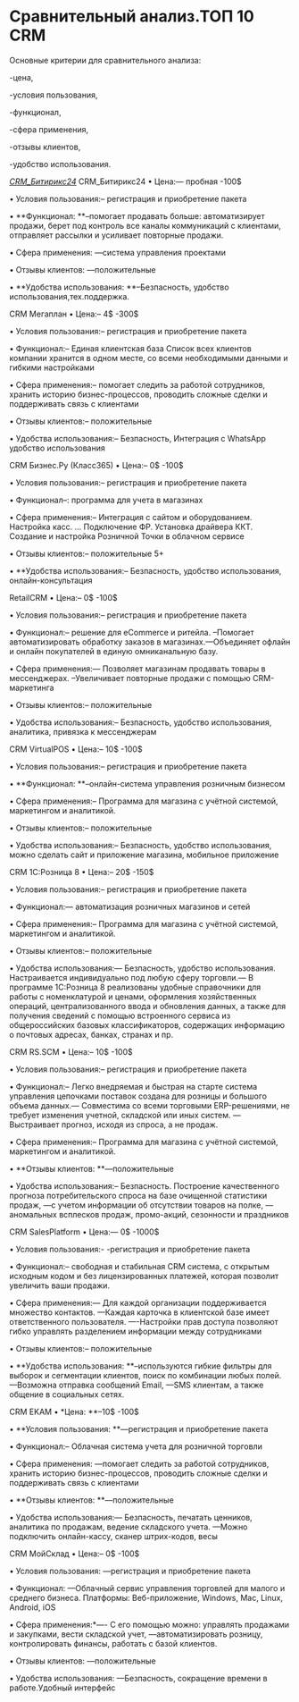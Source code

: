 # Сравнительный анализ.ТОП 10 CRM
Основные критерии для сравнительного анализа:

-цена,

-условия пользования,

-функционал,

-сфера применения,

-отзывы клиентов,

-удобство использования.

[*CRM_Битирикс24*](CRM1.md)
CRM_Битирикс24
• Цена:— пробная -100$

• Условия пользования:– регистрация и приобретение пакета

• **Функционал: **–помогает продавать больше: автоматизирует продажи, берет под контроль все каналы коммуникаций с клиентами, отправляет рассылки и усиливает повторные продажи.

• Сфера применения: —система управления проектами

• Отзывы клиентов: —положительные

• **Удобства использования: **–Безпасность, удобство использования,тех.поддержка.

CRM Мегаплан
• Цена:– 4$ -300$

• Условия пользования:– регистрация и приобретение пакета

• Функционал:– Единая клиентская база Список всех клиентов компании хранится в одном месте, со всеми необходимыми данными и гибкими настройками

• Сфера применения:– помогает следить за работой сотрудников, хранить историю бизнес-процессов, проводить сложные сделки и поддерживать связь с клиентами

• Отзывы клиентов:– положительные

• Удобства использования:– Безпасность, Интеграция с WhatsApp удобство использования

CRM Бизнес.Ру (Класс365)
• Цена:– 0$ -100$

• Условия пользования:– регистрация и приобретение пакета

• Функционал–: программа для учета в магазинах

• Сфера применения:– Интеграция с сайтом и оборудованием. Настройка касс. … Подключение ФР. Установка драйвера ККТ. Создание и настройка Розничной Точки в облачном сервисе

• Отзывы клиентов:– положительные 5+

• **Удобства использования:– Безпасность, удобство использования, онлайн-консультация

RetailCRM
• Цена:– 0$ -100$

• Условия пользования:– регистрация и приобретение пакета

• Функционал:– решение для eCommerce и ритейла. –Помогает автоматизировать обработку заказов в магазинах.—Объединяет офлайн и онлайн покупателей в единую омниканальную базу.

• Сфера применения:— Позволяет магазинам продавать товары в мессенджерах. –Увеличивает повторные продажи с помощью CRM-маркетинга

• Отзывы клиентов:– положительные

• Удобства использования:– Безпасность, удобство использования, аналитика, привязка к мессенджерам

CRM VirtualPOS
• Цена:– 10$ -100$

• Условия пользования:– регистрация и приобретение пакета

• **Функционал: **–онлайн-система управления розничным бизнесом

• Сфера применения:– Программа для магазина с учётной системой, маркетингом и аналитикой.

• Отзывы клиентов:– положительные

• Удобства использования:– Безпасность, удобство использования, можно сделать сайт и приложение магазина, мобильное приложение

CRM 1С:Розница 8
• Цена:– 20$ -150$

• Условия пользования:– регистрация и приобретение пакета

• Функционал:— автоматизация розничных магазинов и сетей

• Сфера применения:– Программа для магазина с учётной системой, маркетингом и аналитикой.

• Отзывы клиентов:– положительные

• Удобства использования:— Безпасность, удобство использования. Настраивается индивидуально под любую сферу торговли.— В программе 1С:Розница 8 реализованы удобные справочники для работы с номенклатурой и ценами, оформления хозяйственных операций, централизованного ввода и обновления данных, а также для получения сведений с помощью встроенного сервиса из общероссийских базовых классификаторов, содержащих информацию о почтовых адресах, банках, странах и пр.

CRM RS.SCM
• Цена:– 10$ -100$

• Условия пользования:– регистрация и приобретение пакета

• Функционал:– Легко внедряемая и быстрая на старте система управления цепочками поставок создана для розницы и большого объема данных.— Совместима со всеми торговыми ERP-решениями, не требует изменения учетной, складской или иных систем. —Выстраивает прогноз, исходя из спроса, а не продаж.

• Сфера применения:– Программа для магазина с учётной системой, маркетингом и аналитикой.

• **Отзывы клиентов: **—положительные

• Удобства использования:– Безпасность. Построение качественного прогноза потребительского спроса на базе очищенной статистики продаж, —с учетом информации об отсутствии товаров на полке, —аномальных всплесков продаж, промо-акций, сезонности и праздников

CRM SalesPlatform
• Цена:— 0$ -1000$

• Условия пользования:- -регистрация и приобретение пакета

• Функционал:– свободная и стабильная CRM система, с открытым исходным кодом и без лицензированных платежей, которая позволит увеличить ваши продажи.

• Сфера применения:— Для каждой организации поддерживается множество контактов. —Каждая карточка в клиентской базе имеет ответственного пользователя. —-Настройки прав доступа позволяют гибко управлять разделением информации между сотрудниками

• Отзывы клиентов:– положительные

• **Удобства использования: **–используются гибкие фильтры для выборок и сегментации клиентов, поиск по комбинации любых полей. —Возможна отправка сообщений Email, —SMS клиентам, а также общение в социальных сетях.

CRM EKAM
• *Цена: **–10$ -100$

• **Условия пользования: **—регистрация и приобретение пакета

• Функционал:– Облачная система учета для розничной торговли

• Сфера применения: —помогает следить за работой сотрудников, хранить историю бизнес-процессов, проводить сложные сделки и поддерживать связь с клиентами

• **Отзывы клиентов: **—положительные

• Удобства использования:— Безпасность, печатать ценников, аналитика по продажам, ведение складского учета. —Можно подключить онлайн-кассу, сканер штрих-кодов, весы

CRM МойСклад
• Цена:– 0$ -100$

• Условия пользования: —регистрация и приобретение пакета

• Функционал: —Облачный сервис управления торговлей для малого и среднего бизнеса. Платформы: Веб-приложение, Windows, Mac, Linux, Android, iOS

• Сфера применения:*—- С его помощью можно: управлять продажами и закупками, вести складской учет, —автоматизировать розницу, контролировать финансы, работать с базой клиентов.

• Отзывы клиентов: —положительные

• Удобства использования: —Безпасность, сокращение времени в работе.Удобный интерфейc
